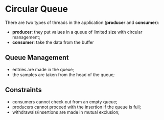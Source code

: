 # Circular Queue

There are two types of threads in the application (**producer** and **consumer**):
* **producer**: they put values in a queue of limited size with circular management;
* **consumer**: take the data from the buffer

## Queue Management
* entries are made in the queue;
* the samples are taken from the head of the queue;

## Constraints
* consumers cannot check out from an empty queue;
* producers cannot proceed with the insertion if the queue is full;
* withdrawals/insertions are made in mutual exclusion;